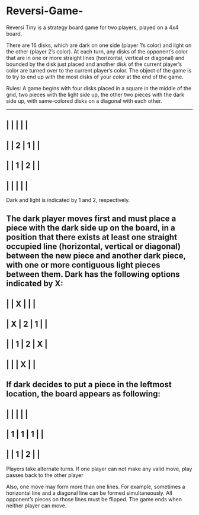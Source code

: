 # Reversi-Game-
Reversi Tiny is a strategy board game for two players, played on a 4x4 board.

There are 16 disks, which are dark on one side (player 1’s color) and light on the other (player 2’s color). 
At each turn, any disks of the opponent’s color that are in one or more straight lines (horizontal, vertical or diagonal) 
and bounded by the disk just placed and another disk of the current player’s color are turned over to the current player’s
color. The object of the game is to try to end up with the most disks of your color at the end of the game.

Rules:
A game begins with four disks placed in a square in the middle of the grid, two pieces with the light side
up, the other two pieces with the dark side up, with same-colored disks on a diagonal with each other.

-------------
| |   | |   |
-------------
| | 2 | 1 | |
-------------
| | 1 | 2 | |
-------------
| |   |   | |
-------------

Dark and light is indicated by 1 and 2, respectively.


The dark player moves first and must place a piece with the dark side up on the board, in a position that
there exists at least one straight occupied line (horizontal, vertical or diagonal) between the new piece and
another dark piece, with one or more contiguous light pieces between them. Dark has the following options
indicated by X:
-----------------
| | X | | |
-----------------
| X | 2 | 1 | |
-----------------
| | 1 | 2 | X |
-----------------
| | | X | |
-----------------
If dark decides to put a piece in the leftmost location, the board appears as following:
-----------------
| | | | |
-----------------
| 1 | 1 | 1 | |
-----------------
| | 1 | 2 | |
-----------------

Players take alternate turns. If one player can not make any valid move, play passes back to the other
player 

Also, one move may form more than one lines.
For example, sometimes a horizontal line and a diagonal line can be formed simultaneously. All opponent’s
pieces on those lines must be flipped. The game ends when neither player can move. 






